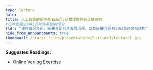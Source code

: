 ```yaml
---
type: lecture
date: 
title: 人工智能的硬件基石简介:从物理器件到计算架构
#芯片发展史与AI芯片体系结构简介
tldr: "课程情况介绍，简要介绍芯片发展历程，以及简要介绍前沿AI芯片体系结构"
hide_from_announcments: true
thumbnail: /static_files/presentations/Lecture1/Lecture1.jpg
---
```

**Suggested Readings:**
- [Online Verilog Exercise](http://hdlbits.com)
